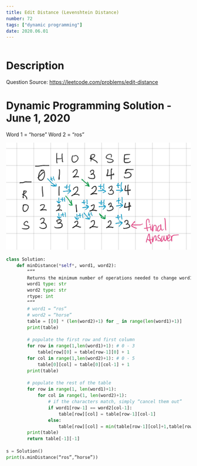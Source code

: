 ```yaml
---
title: Edit Distance (Levenshtein Distance)
number: 72
tags: ["dynamic programming"]
date: 2020.06.01
---
```


```toc

```

# Description

Question Source: https://leetcode.com/problems/edit-distance

# Dynamic Programming Solution - June 1, 2020
Word 1 = “horse”
Word 2 = “ros”

![](72_Edit%20Distance_Levenshtein_Distance/2231F871-96A4-4BD7-A937-50B2F6AE4544.png)

```py
class Solution:
    def minDistance(*self*, word1, word2):
        “””
        Returns the minimum number of operations needed to change word1 into word2
        word1 type: str
        word2 type: str
        rtype: int
        “””
        # word1 = “ros”
        # word2 = “horse”
        table = [[0] * (len(word2)+1) for _ in range(len(word1)+1)]
        print(table)

        # populate the first row and first column
        for row in range(1,len(word1)+1): # 0 - 3
            table[row][0] = table[row-1][0] + 1
        for col in range(1,len(word2)+1): # 0 - 5
            table[0][col] = table[0][col-1] + 1
        print(table)
                
        # populate the rest of the table
        for row in range(1, len(word1)+1):
            for col in range(1, len(word2)+1):
                # if the characters match, simply “cancel them out”
                if word1[row-1] == word2[col-1]:
                    table[row][col] = table[row-1][col-1]
                else:
                    table[row][col] = min(table[row-1][col]+1,table[row][col-1]+1,table[row-1][col-1]+1)
        print(table)
        return table[-1][-1]

s = Solution()
print(s.minDistance(“ros”,”horse”))
```
